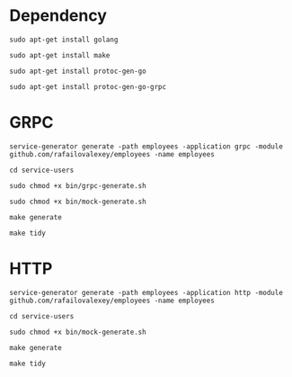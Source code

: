 # Dependency

```sudo apt-get install golang```

```sudo apt-get install make```

```sudo apt-get install protoc-gen-go```

```sudo apt-get install protoc-gen-go-grpc```

# GRPC

```service-generator generate -path employees -application grpc -module github.com/rafailovalexey/employees -name employees```

```cd service-users```

```sudo chmod +x bin/grpc-generate.sh```

```sudo chmod +x bin/mock-generate.sh```

```make generate```

```make tidy```

# HTTP

```service-generator generate -path employees -application http -module github.com/rafailovalexey/employees -name employees```

```cd service-users```

```sudo chmod +x bin/mock-generate.sh```

```make generate```

```make tidy```
